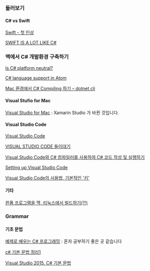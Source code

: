 ### 둘러보기

#### C# vs Swift

[Swift - 첫 인상](http://bangjunyoung.blogspot.kr/2014/06/swift-first-impression.html)

[SWIFT IS A LOT LIKE C#](http://swiftcomparsion.qiniudn.com)

### 맥에서 C# 개발환경 구축하기

[Is C# platform neutral?](http://stackoverflow.com/questions/1895774/is-c-sharp-platform-neutral)

[C# language support in Atom](https://atom.io/packages/language-csharp)

[Mac 환경에서 C# Compiling 하기 – dotnet cli](https://hammer81.wordpress.com/2016/06/22/mac-환경에서-c-compiling-하기-dotnet-cli/)

#### Visual Stufio for Mac

[Visual Studio for Mac](https://developer.xamarin.com/visual-studio-mac/) : Xamarin Studio 가 바뀐 것입니다.

#### Visual Studio Code

[Visual Studio Code](https://code.visualstudio.com)

[VISUAL STUDIO CODE 들이대기](https://hojunpark.wordpress.com/2015/04/30/visual-studio-code-들이대기/)

[Visual Studio Code와 C# 컴파일러를 사용하여 C# 코드 작성 및 실행하기](https://www.youtube.com/watch?v=kefdPYn6tQ8)

[Setting up Visual Studio Code](https://code.visualstudio.com/docs/setup/setup-overview)

[Visual Studio Code의 사용법, 기본적인 '키'](http://gayuna.tistory.com/8)

#### 기타 

[윈폼 프로그램을 맥, 리눅스에서 빌드하기(?!)](https://kyulingcompany.com/2016/03/10/윈폼-프로그램을-맥-리눅스에서-빌드하기/)

### Grammar

#### 기초 문법

[예제로 배우는 C# 프로그래밍](http://www.csharpstudy.com/csharp/csharp-intro.aspx) : 혼자 공부하기 좋은 곳 같습니다

[c# 기본 문법 정리1](http://hyunssssss.tistory.com/54)

[Visual Studio 2015, C# 기본 문법](http://blog.naver.com/PostView.nhn?blogId=whdals0&logNo=220863476148&parentCategoryNo=&categoryNo=28&viewDate=&isShowPopularPosts=true&from=search)
